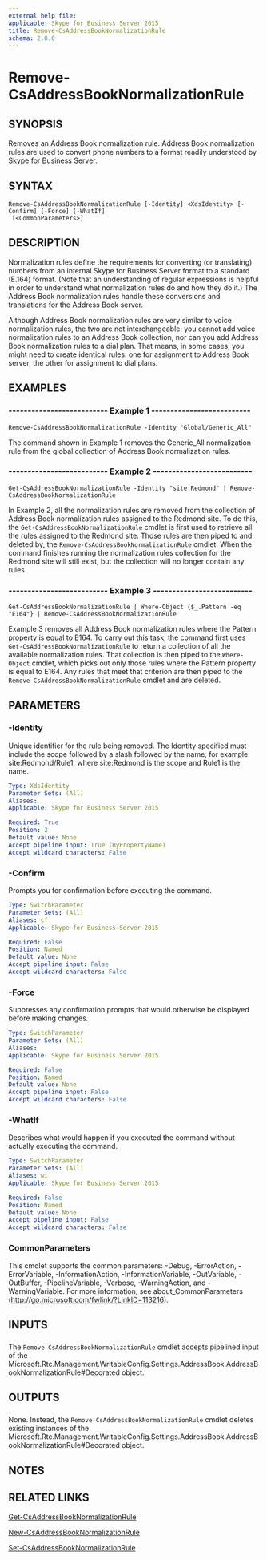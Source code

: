 ```yaml
---
external help file: 
applicable: Skype for Business Server 2015
title: Remove-CsAddressBookNormalizationRule
schema: 2.0.0
---
```


# Remove-CsAddressBookNormalizationRule

## SYNOPSIS
Removes an Address Book normalization rule.
Address Book normalization rules are used to convert phone numbers to a format readily understood by Skype for Business Server.

## SYNTAX

```
Remove-CsAddressBookNormalizationRule [-Identity] <XdsIdentity> [-Confirm] [-Force] [-WhatIf]
 [<CommonParameters>]
```

## DESCRIPTION
Normalization rules define the requirements for converting (or translating) numbers from an internal Skype for Business Server format to a standard (E.164) format.
(Note that an understanding of regular expressions is helpful in order to understand what normalization rules do and how they do it.) The Address Book normalization rules handle these conversions and translations for the Address Book server.

Although Address Book normalization rules are very similar to voice normalization rules, the two are not interchangeable: you cannot add voice normalization rules to an Address Book collection, nor can you add Address Book normalization rules to a dial plan.
That means, in some cases, you might need to create identical rules: one for assignment to Address Book server, the other for assignment to dial plans.

## EXAMPLES

### -------------------------- Example 1 --------------------------
```
Remove-CsAddressBookNormalizationRule -Identity "Global/Generic_All"
```

The command shown in Example 1 removes the Generic_All normalization rule from the global collection of Address Book normalization rules.


### -------------------------- Example 2 --------------------------
```
Get-CsAddressBookNormalizationRule -Identity "site:Redmond" | Remove-CsAddressBookNormalizationRule
```

In Example 2, all the normalization rules are removed from the collection of Address Book normalization rules assigned to the Redmond site.
To do this, the `Get-CsAddressBookNormalizationRule` cmdlet is first used to retrieve all the rules assigned to the Redmond site.
Those rules are then piped to and deleted by, the `Remove-CsAddressBookNormalizationRule` cmdlet.
When the command finishes running the normalization rules collection for the Redmond site will still exist, but the collection will no longer contain any rules.


### -------------------------- Example 3 --------------------------
```
Get-CsAddressBookNormalizationRule | Where-Object {$_.Pattern -eq "E164"} | Remove-CsAddressBookNormalizationRule
```

Example 3 removes all Address Book normalization rules where the Pattern property is equal to E164.
To carry out this task, the command first uses `Get-CsAddressBookNormalizationRule` to return a collection of all the available normalization rules.
That collection is then piped to the `Where-Object` cmdlet, which picks out only those rules where the Pattern property is equal to E164.
Any rules that meet that criterion are then piped to the `Remove-CsAddressBookNormalizationRule` cmdlet and are deleted.


## PARAMETERS

### -Identity
Unique identifier for the rule being removed.
The Identity specified must include the scope followed by a slash followed by the name; for example: site:Redmond/Rule1, where site:Redmond is the scope and Rule1 is the name.

```yaml
Type: XdsIdentity
Parameter Sets: (All)
Aliases: 
Applicable: Skype for Business Server 2015

Required: True
Position: 2
Default value: None
Accept pipeline input: True (ByPropertyName)
Accept wildcard characters: False
```

### -Confirm
Prompts you for confirmation before executing the command.

```yaml
Type: SwitchParameter
Parameter Sets: (All)
Aliases: cf
Applicable: Skype for Business Server 2015

Required: False
Position: Named
Default value: None
Accept pipeline input: False
Accept wildcard characters: False
```

### -Force
Suppresses any confirmation prompts that would otherwise be displayed before making changes.

```yaml
Type: SwitchParameter
Parameter Sets: (All)
Aliases: 
Applicable: Skype for Business Server 2015

Required: False
Position: Named
Default value: None
Accept pipeline input: False
Accept wildcard characters: False
```

### -WhatIf
Describes what would happen if you executed the command without actually executing the command.

```yaml
Type: SwitchParameter
Parameter Sets: (All)
Aliases: wi
Applicable: Skype for Business Server 2015

Required: False
Position: Named
Default value: None
Accept pipeline input: False
Accept wildcard characters: False
```

### CommonParameters
This cmdlet supports the common parameters: -Debug, -ErrorAction, -ErrorVariable, -InformationAction, -InformationVariable, -OutVariable, -OutBuffer, -PipelineVariable, -Verbose, -WarningAction, and -WarningVariable. For more information, see about_CommonParameters (http://go.microsoft.com/fwlink/?LinkID=113216).

## INPUTS

###  
The `Remove-CsAddressBookNormalizationRule` cmdlet accepts pipelined input of the Microsoft.Rtc.Management.WritableConfig.Settings.AddressBook.AddressBookNormalizationRule#Decorated object.

## OUTPUTS

###  
None.
Instead, the `Remove-CsAddressBookNormalizationRule` cmdlet deletes existing instances of the Microsoft.Rtc.Management.WritableConfig.Settings.AddressBook.AddressBookNormalizationRule#Decorated object.

## NOTES

## RELATED LINKS

[Get-CsAddressBookNormalizationRule](Get-CsAddressBookNormalizationRule.md)

[New-CsAddressBookNormalizationRule](New-CsAddressBookNormalizationRule.md)

[Set-CsAddressBookNormalizationRule](Set-CsAddressBookNormalizationRule.md)
